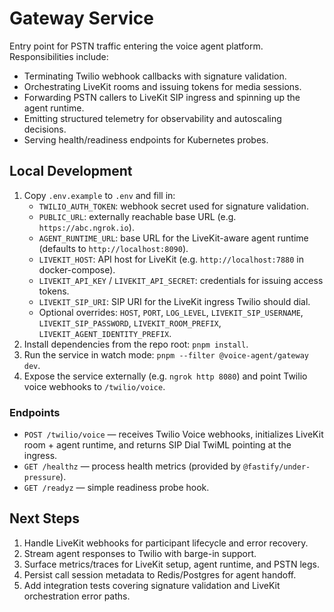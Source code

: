 # Gateway Service

Entry point for PSTN traffic entering the voice agent platform. Responsibilities include:
- Terminating Twilio webhook callbacks with signature validation.
- Orchestrating LiveKit rooms and issuing tokens for media sessions.
- Forwarding PSTN callers to LiveKit SIP ingress and spinning up the agent runtime.
- Emitting structured telemetry for observability and autoscaling decisions.
- Serving health/readiness endpoints for Kubernetes probes.

## Local Development
1. Copy `.env.example` to `.env` and fill in:
	- `TWILIO_AUTH_TOKEN`: webhook secret used for signature validation.
	- `PUBLIC_URL`: externally reachable base URL (e.g. `https://abc.ngrok.io`).
	- `AGENT_RUNTIME_URL`: base URL for the LiveKit-aware agent runtime (defaults to `http://localhost:8090`).
	- `LIVEKIT_HOST`: API host for LiveKit (e.g. `http://localhost:7880` in docker-compose).
	- `LIVEKIT_API_KEY` / `LIVEKIT_API_SECRET`: credentials for issuing access tokens.
	- `LIVEKIT_SIP_URI`: SIP URI for the LiveKit ingress Twilio should dial.
	- Optional overrides: `HOST`, `PORT`, `LOG_LEVEL`, `LIVEKIT_SIP_USERNAME`, `LIVEKIT_SIP_PASSWORD`, `LIVEKIT_ROOM_PREFIX`, `LIVEKIT_AGENT_IDENTITY_PREFIX`.
2. Install dependencies from the repo root: `pnpm install`.
3. Run the service in watch mode: `pnpm --filter @voice-agent/gateway dev`.
4. Expose the service externally (e.g. `ngrok http 8080`) and point Twilio voice webhooks to `/twilio/voice`.

### Endpoints
- `POST /twilio/voice` — receives Twilio Voice webhooks, initializes LiveKit room + agent runtime, and returns SIP Dial TwiML pointing at the ingress.
- `GET /healthz` — process health metrics (provided by `@fastify/under-pressure`).
- `GET /readyz` — simple readiness probe hook.

## Next Steps
1. Handle LiveKit webhooks for participant lifecycle and error recovery.
2. Stream agent responses to Twilio with barge-in support.
3. Surface metrics/traces for LiveKit setup, agent runtime, and PSTN legs.
4. Persist call session metadata to Redis/Postgres for agent handoff.
5. Add integration tests covering signature validation and LiveKit orchestration error paths.
